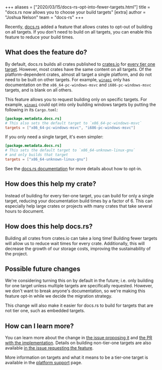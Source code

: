 +++
aliases = ["2020/03/15/docs-rs-opt-into-fewer-targets.html"]
title = "docs.rs now allows you to choose your build targets"
[extra]
author = "Joshua Nelson"
team = "docs-rs"
+++

Recently, [docs.rs] added a feature that allows crates to opt-out of building on all targets.
If you don't need to build on all targets, you can enable this feature to reduce your build times.

## What does the feature do?

By default, docs.rs builds all crates published to [crates.io] for [every tier one target][metadata].
However, most crates have the same content on all targets.
Of the platform-dependent crates, almost all target a single platform,
and do not need to be built on other targets.
For example, [`winapi`] only has documentation on the `x86_64-pc-windows-msvc`
and `i686-pc-windows-msvc` targets, and is blank on all others.

This feature allows you to request building only on specific targets.
For example, [`winapi`] could opt into only building windows targets
by putting the following in its `Cargo.toml`:

```toml
[package.metadata.docs.rs]
# This also sets the default target to `x86_64-pc-windows-msvc`
targets = ["x86_64-pc-windows-msvc", "i686-pc-windows-msvc"]
```

If you only need a single target, it's even simpler:

```toml
[package.metadata.docs.rs]
# This sets the default target to `x86_64-unknown-linux-gnu`
# and only builds that target
targets = ["x86_64-unknown-linux-gnu"]
```

See the [docs.rs documentation][metadata] for more details about how to opt-in.

## How does this help my crate?

Instead of building for every tier-one target, you can build for only a single target,
reducing your documentation build times by a factor of 6.
This can especially help large crates or projects with many crates
that take several hours to document.

## How does this help docs.rs?

Building all crates from crates.io can take a long time!
Building fewer targets will allow us to reduce wait times for every crate.
Additionally, this will decrease the growth of our storage costs, improving the sustainability of the project.

## Possible future changes

We're considering turning this on by default in the future;
i.e. only building for one target unless multiple targets are specifically requested.
However, we don't want to break anyone's documentation, so we're making this feature opt-in  while we decide the migration strategy.

This change will also make it easier for docs.rs to build
for targets that are not tier one, such as embedded targets.

## How can I learn more?

You can learn more about the change in [the issue proposing it][docs.rs#343] and [the PR with the implementation][docs.rs#632]. Details on building non-tier-one targets are also available [in the issue requesting the feature][docs.rs#563].

More information on targets and what it means to be a tier-one target is available in the [platform support] page.

[docs.rs]: https://docs.rs/
[crates.io]: https://crates.io/
[platform support]: https://forge.rust-lang.org/release/platform-support.html
[metadata]: https://docs.rs/about#metadata
[`winapi`]: https://docs.rs/winapi/
[docs.rs#343]: https://github.com/rust-lang/docs.rs/issues/343
[docs.rs#563]: https://github.com/rust-lang/docs.rs/issues/563#issuecomment-573321498
[docs.rs#632]: https://github.com/rust-lang/docs.rs/pull/632
